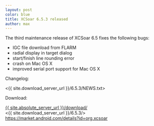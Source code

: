 ```yaml
---
layout: post
color: blue
title: XCSoar 6.5.3 released
author: max
---
```

The third maintenance release of XCSoar 6.5 fixes the following bugs:

* IGC file download from FLARM
* radial display in target dialog
* start/finish line rounding error
* crash on Mac OS X
* improved serial port support for Mac OS X

Changelog:

 <{{ site.download_server_url }}/6.5.3/NEWS.txt>

Download:

 [{{ site.absolute_server_url }}/download/](/download/)  
 <{{ site.download_server_url }}/6.5.3/>  
 <https://market.android.com/details?id=org.xcsoar>

